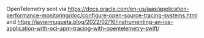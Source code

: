 OpenTelemetry sent via https://docs.oracle.com/en-us/iaas/application-performance-monitoring/doc/configure-open-source-tracing-systems.html and https://javiermugueta.blog/2022/02/16/instrumenting-an-ios-application-with-oci-apm-tracing-with-opentelemetry-swift/